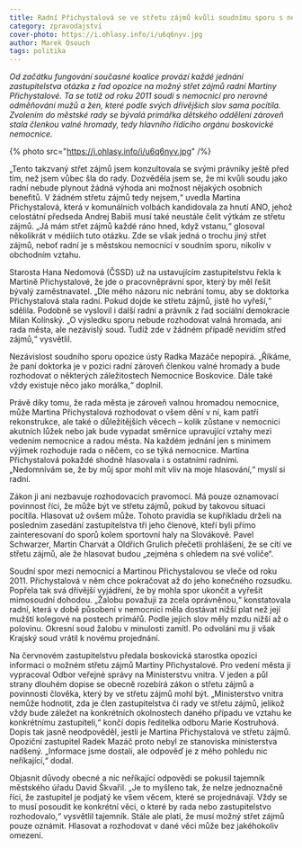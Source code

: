 ```yaml
---
title: Radní Přichystalová se ve střetu zájmů kvůli soudnímu sporu s nemocnicí necítí
category: zpravodajství
cover-photo: https://i.ohlasy.info/i/u6q6nyv.jpg
author: Marek Osouch
tags: politika
---
```


*Od začátku fungování současné koalice provází každé jednání zastupitelstva otázka z řad opozice na možný střet zájmů radní Martiny Přichystalové. Ta se totiž od roku 2011 soudí s nemocnicí pro nerovné odměňování mužů a žen, které podle svých dřívějších slov sama pocítila. Zvolením do městské rady se bývalá primářka dětského oddělení zároveň stala členkou valné hromady, tedy hlavního řídicího orgánu boskovické nemocnice.*

{% photo src="https://i.ohlasy.info/i/u6q6nyv.jpg" /%}

„Tento takzvaný střet zájmů jsem konzultovala se svými právníky ještě před tím, než jsem vůbec šla do rady. Dozvěděla jsem se, že mi kvůli soudu jako radní nebude plynout žádná výhoda ani možnost nějakých osobních benefitů. V žádném střetu zájmů tedy nejsem,“ uvedla Martina Přichystalová, která v komunálních volbách kandidovala za hnutí ANO, jehož celostátní předseda Andrej Babiš musí také neustále čelit výtkám ze střetu zájmů. „Já mám střet zájmů každé ráno hned, když vstanu,“ glosoval několikrát v médiích tuto otázku. Zde se však jedná o trochu jiný střet zájmů, neboť radní je s městskou nemocnicí v soudním sporu, nikoliv v obchodním vztahu.

Starosta Hana Nedomová (ČSSD) už na ustavujícím zastupitelstvu řekla k Martině Přichystalové, že jde o pracovněprávní spor, který by měl řešit bývalý zaměstnavatel. „Dle mého názoru nic nebrání tomu, aby se doktorka Přichystalová stala radní. Pokud dojde ke střetu zájmů, jistě ho vyřeší,“ sdělila. Podobně se vyslovil i další radní a právník z řad sociální demokracie Milan Kolínský. „O výsledku sporu nebude rozhodovat valná hromada, ani rada města, ale nezávislý soud. Tudíž zde v žádném případě nevidím střed zájmů,“ vysvětlil.

Nezávislost soudního sporu opozice ústy Radka Mazáče nepopírá. „Říkáme, že paní doktorka je v pozici radní zároveň členkou valné hromady a bude rozhodovat o některých záležitostech Nemocnice Boskovice. Dále také vždy existuje něco jako morálka,“ doplnil.

Právě díky tomu, že rada města je zároveň valnou hromadou nemocnice, může Martina Přichystalová rozhodovat o všem dění v ní, kam patří rekonstrukce, ale také o důležitějších věcech – kolik zůstane v nemocnici akutních lůžek nebo jak bude vypadat směrnice upravující vztahy mezi vedením nemocnice a radou města. Na každém jednání jen s minimem výjimek rozhoduje rada o něčem, co se týká nemocnice. Martina Přichystalová pokaždé shodně hlasovala i s ostatními radními. „Nedomnívám se, že by můj spor mohl mít vliv na moje hlasování,“ myslí si radní.

Zákon ji ani nezbavuje rozhodovacích pravomocí. Má pouze oznamovací povinnost říci, že může být ve střetu zájmů, pokud by takovou situaci pocítila. Hlasovat už ovšem může. Tohoto pravidla se kupříkladu drželi na posledním zasedání zastupitelstva tři jeho členové, kteří byli přímo zainteresovaní do sporů kolem sportovní haly na Slovákově. Pavel Schwarzer, Martin Charvát a Oldřich Grulich přečetli prohlášení, že se cítí ve střetu zájmů, ale že hlasovat budou „zejména s ohledem na své voliče“.

Soudní spor mezi nemocnicí a Martinou Přichystalovou se vleče od roku 2011. Přichystalová v něm chce pokračovat až do jeho konečného rozsudku. Popřela tak svá dřívější vyjádření, že by mohla spor ukončit a vyřešit mimosoudní dohodou. „Žalobu považuji za zcela oprávněnou,“ konstatovala radní, která v době působení v nemocnici měla dostávat nižší plat než její mužští kolegové na postech primářů. Podle jejích slov měly mzdu nižší až o polovinu. Okresní soud žalobu v minulosti zamítl. Po odvolání mu ji však Krajský soud vrátil k novému projednání. 

Na červnovém zastupitelstvu předala boskovická starostka opozici informaci o možném střetu zájmů Martiny Přichystalové. Pro vedení města ji vypracoval Odbor veřejné správy na Ministerstvu vnitra. V jeden a půl strany dlouhém dopise se obecně rozebírá zákon o střetu zájmů a povinnosti člověka, který by ve střetu zájmů mohl být. „Ministerstvo vnitra nemůže hodnotit, zda je člen zastupitelstva či rady ve střetu zájmů, jelikož vždy bude záležet na konkrétních okolnostech daného případu ve vztahu ke konkrétnímu zastupiteli,“ končí dopis ředitelka odboru Marie Kostruhová. Dopis tak jasně neodpověděl, jestli je Martina Přichystalová ve střetu zájmů. Opoziční zastupitel Radek Mazáč proto nebyl ze stanoviska ministerstva nadšený. „Informace jsme dostali, ale odpověď je z mého pohledu nic neříkající,“ dodal.

Objasnit důvody obecné a nic neříkající odpovědi se pokusil tajemník městského úřadu David Škvařil. „Je to myšleno tak, že nelze jednoznačně říci, že zastupitel je podjatý ke všem věcem, které se projednávají. Vždy se to musí posoudit ke konkrétní věci, o které by rada nebo zastupitelstvo rozhodovalo,“ vysvětlil tajemník. Stále ale platí, že musí možný střet zájmů pouze oznámit. Hlasovat a rozhodovat v dané věci může bez jakéhokoliv omezení.


